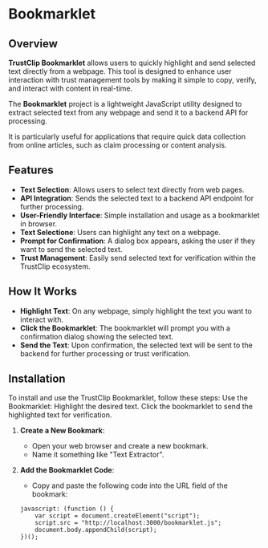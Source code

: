 # Bookmarklet

## Overview

**TrustClip Bookmarklet** allows users to quickly highlight and send selected text directly from a webpage. This tool is designed to enhance user interaction with trust management tools by making it simple to copy, verify, and interact with content in real-time.

The **Bookmarklet** project is a lightweight JavaScript utility designed to extract selected text from any webpage and send it to a backend API for processing.

It is particularly useful for applications that require quick data collection from online articles, such as claim processing or content analysis.

## Features

-   **Text Selection**: Allows users to select text directly from web pages.
-   **API Integration**: Sends the selected text to a backend API endpoint for further processing.
-   **User-Friendly Interface**: Simple installation and usage as a bookmarklet in browser.
-   **Text Selectione**: Users can highlight any text on a webpage.
-   **Prompt for Confirmation**: A dialog box appears, asking the user if they want to send the selected text.
-   **Trust Management**: Easily send selected text for verification within the TrustClip ecosystem.

## How It Works

-   **Highlight Text**: On any webpage, simply highlight the text you want to interact with.
-   **Click the Bookmarklet**: The bookmarklet will prompt you with a confirmation dialog showing the selected text.
-   **Send the Text**: Upon confirmation, the selected text will be sent to the backend for further processing or trust verification.

## Installation

To install and use the TrustClip Bookmarklet, follow these steps:
Use the Bookmarklet:
Highlight the desired text.
Click the bookmarklet to send the highlighted text for verification.

1. **Create a New Bookmark**:

    - Open your web browser and create a new bookmark.
    - Name it something like "Text Extractor".

2. **Add the Bookmarklet Code**:

    - Copy and paste the following code into the URL field of the bookmark:

    ```
    javascript: (function () {
        var script = document.createElement("script");
        script.src = "http://localhost:3000/bookmarklet.js";
        document.body.appendChild(script);
    })();
    ```
